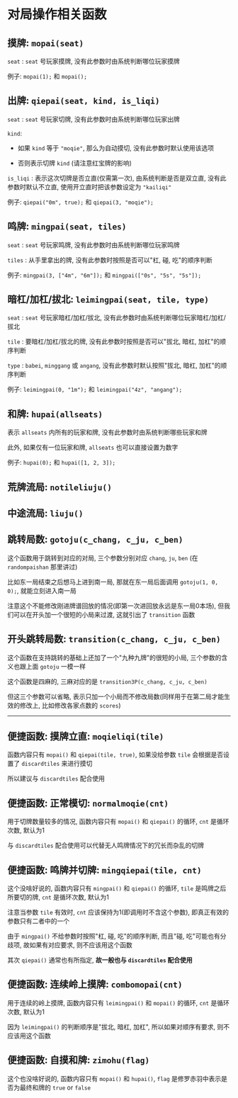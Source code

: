 # 对局操作相关函数

## 摸牌: `mopai(seat)`

`seat` : `seat` 号玩家摸牌, 没有此参数时由系统判断哪位玩家摸牌

例子: `mopai(1);` 和 `mopai();`

## 出牌: `qiepai(seat, kind, is_liqi)`

`seat` : `seat` 号玩家切牌, 没有此参数时由系统判断哪位玩家出牌

`kind`: 

- 如果 `kind` 等于 `"moqie"`, 那么为自动摸切, 没有此参数时默认使用该选项

- 否则表示切牌 `kind` (请注意红宝牌的影响)

`is_liqi` : 表示这次切牌是否立直(仅需第一次), 由系统判断是否是双立直, 没有此参数时默认不立直, 使用开立直时把该参数设定为 `"kailiqi"`

例子: `qiepai("0m", true);` 和 `qiepai(3, "moqie");`

## 鸣牌: `mingpai(seat, tiles)`

`seat` : `seat` 号玩家鸣牌, 没有此参数时由系统判断哪位玩家鸣牌

`tiles` : 从手里拿出的牌, 没有此参数时按照是否可以"杠, 碰, 吃"的顺序判断

例子: `mingpai(3, ["4m", "6m"]);` 和 `mingpai(["0s", "5s", "5s"]);`

## 暗杠/加杠/拔北: `leimingpai(seat, tile, type)`

`seat` : `seat` 号玩家暗杠/加杠/拔北, 没有此参数时由系统判断哪位玩家暗杠/加杠/拔北

`tile` : 要暗杠/加杠/拔北的牌, 没有此参数时按照是否可以"拔北, 暗杠, 加杠"的顺序判断

`type` : `babei`, `minggang` 或 `angang`, 没有此参数时默认按照"拔北, 暗杠, 加杠"的顺序判断

例子: `leimingpai(0, "1m");` 和 `leimingpai("4z", "angang");`

## 和牌: `hupai(allseats)`

表示 `allseats` 内所有的玩家和牌, 没有此参数时由系统判断哪些玩家和牌

此外, 如果仅有一位玩家和牌, `allseats` 也可以直接设置为数字

例子: `hupai(0);` 和 `hupai([1, 2, 3]);`

## 荒牌流局: `notileliuju()`

## 中途流局: `liuju()`

## 跳转局数: `gotoju(c_chang, c_ju, c_ben)`

这个函数用于跳转到对应的对局, 三个参数分别对应 `chang`, `ju`, `ben` (在 `randompaishan` 那里讲过)

比如东一局结束之后想马上进到南一局, 那就在东一局后面调用 `gotoju(1, 0, 0);`, 就能立刻进入南一局

注意这个不能修改刚进牌谱回放的情况(即第一次进回放永远是东一局0本场), 但我们可以在开头加一个很短的小局来过渡, 这就引出了 `transition` 函数

## 开头跳转局数: `transition(c_chang, c_ju, c_ben)`

这个函数在支持跳转的基础上还加了一个"九种九牌"的很短的小局, 三个参数的含义也跟上面 `gotoju` 一模一样

这个函数是四麻的, 三麻对应的是 `transition3P(c_chang, c_ju, c_ben)`

但这三个参数可以省略, 表示只加一个小局而不修改局数(同样用于在第二局才能生效的修改上, 比如修改各家点数的 `scores`)

---

## 便捷函数: 摸牌立直: `moqieliqi(tile)`

函数内容只有 `mopai()` 和 `qiepai(tile, true)`, 如果没给参数 `tile` 会根据是否设置了 `discardtiles` 来进行摸切

所以建议与 `discardtiles` 配合使用

## 便捷函数: 正常模切: `normalmoqie(cnt)`

用于切牌数量较多的情况, 函数内容只有 `mopai()` 和 `qiepai()` 的循环, `cnt` 是循环次数, 默认为1

与 `discardtiles` 配合使用可以代替无人鸣牌情况下的冗长而杂乱的切牌

## 便捷函数: 鸣牌并切牌: `mingqiepai(tile, cnt)`

这个没啥好说的, 函数内容只有 `mingpai()` 和 `qiepai()` 的循环, `tile` 是鸣牌之后所要切的牌, `cnt` 是循环次数, 默认为1

注意当参数 `tile` 有效时, `cnt` 应该保持为1(即调用时不含这个参数), 即真正有效的参数只有二者中的一个

由于 `mingpai()` 不给参数时按照"杠, 碰, 吃"的顺序判断, 而且"碰, 吃"可能也有分歧项, 故如果有对应要求, 则不应该用这个函数

其次 `qiepai()` 通常也有所指定, **故一般也与 `discardtiles` 配合使用**

## 便捷函数: 连续岭上摸牌: `combomopai(cnt)`

用于连续的岭上摸牌, 函数内容只有 `leimingpai()` 和 `mopai()` 的循环, `cnt` 是循环次数, 默认为1

因为 `leimingpai()` 的判断顺序是"拔北, 暗杠, 加杠", 所以如果对顺序有要求, 则不应该用这个函数

## 便捷函数: 自摸和牌: `zimohu(flag)`

这个也没啥好说的, 函数内容只有 `mopai()` 和 `hupai()`, `flag` 是修罗赤羽中表示是否为最终和牌的 `true` or `false`

